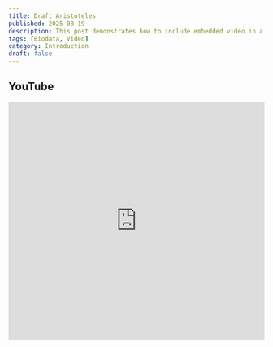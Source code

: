 ```yaml
---
title: Draft Aristoteles
published: 2025-08-19
description: This post demonstrates how to include embedded video in a blog post.
tags: [Biodata, Video]
category: Introduction
draft: false
---
```


## YouTube

<iframe width="100%" height="468" src="https://www.youtube.com/embed/csIW4W_DYX4?si=fc0UoCNzU1T9Urid" title="YouTube video player" frameborder="0" allow="accelerometer; autoplay; clipboard-write; encrypted-media; gyroscope; picture-in-picture; web-share" referrerpolicy="strict-origin-when-cross-origin" allowfullscreen></iframe>

